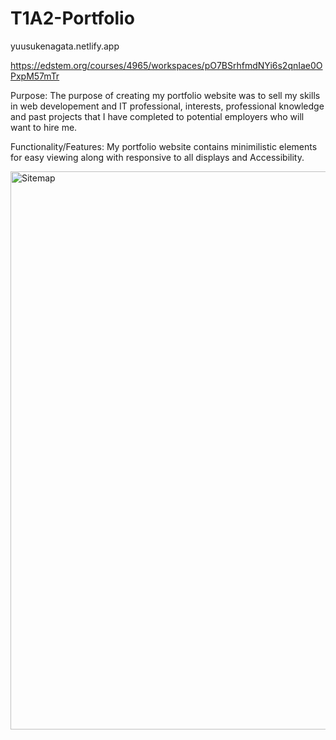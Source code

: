 # T1A2-Portfolio

yuusukenagata.netlify.app

https://edstem.org/courses/4965/workspaces/pO7BSrhfmdNYi6s2qnIae0OPxpM57mTr

Purpose:
The purpose of creating my portfolio website was to sell my skills in web developement and IT professional,
interests, professional knowledge and past projects that I have completed to potential employers who will want to hire me.

Functionality/Features:
My portfolio website contains minimilistic elements for easy viewing along with responsive to all displays and 
Accessibility. 

<img width="893" alt="Sitemap" src="https://user-images.githubusercontent.com/63145473/111066400-8ad03480-850a-11eb-9af3-533f689a5117.png">


